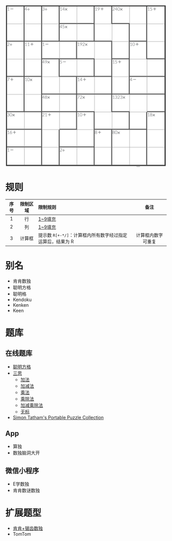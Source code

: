![](../../../../images/sudoku/肯肯数独.png)

# 规则
| 序号  | 限制区域 | 限制规则                                |    备注     |
|:---:|:----:|:------------------------------------|:---------:|
|  1  |  行   | [1~9填充]                             |           |
|  2  |  列   | [1~9填充]                             |           |
|  3  | 计算框  | 提示数 `R[+-*/]`：计算框内所有数字经过指定运算后，结果为 R | 计算框内数字可重复 |

# 别名
- 肯肯数独
- 聪明方格
- 聪明格
- Kendoku
- Kenken
- Keen

# 题库

## 在线题库
- [聪明方格](https://cn.newdoku.com/)
- [三思](https://www.12634.com/kendoku/9x9)
  - [加法](https://www.12634.com/kendoku/9x9/add?level=tricky)
  - [加减法](https://www.12634.com/kendoku/9x9/add-subtract?level=tricky)
  - [乘法](https://www.12634.com/kendoku/9x9/multiply?level=tricky)
  - [乘除法](https://www.12634.com/kendoku/9x9/multiply-divide?level=tricky)
  - [加减乘除法](https://www.12634.com/kendoku/9x9/asmd?level=tricky)
  - [无标](https://www.12634.com/kendoku/9x9/none?level=tricky)
- [Simon Tatham's Portable Puzzle Collection](https://www.chiark.greenend.org.uk/~sgtatham/puzzles/js/keen.html)

## App
- 算独
- 数独脑洞大开

## 微信小程序
- E学数独
- 肯肯数谜数独

# 扩展题型
- [肯肯+锯齿数独](../../混合类/肯肯+锯齿数独.md)
- TomTom

[1~9填充]: ../../../../rules.md#1~9填充